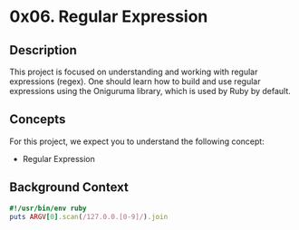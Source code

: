# 0x06. Regular Expression

## Description
This project is focused on understanding and working with regular expressions (regex). One should learn how to build and use regular expressions using the Oniguruma library, which is used by Ruby by default.

## Concepts
For this project, we expect you to understand the following concept:
* Regular Expression

## Background Context
```ruby
#!/usr/bin/env ruby
puts ARGV[0].scan(/127.0.0.[0-9]/).join

